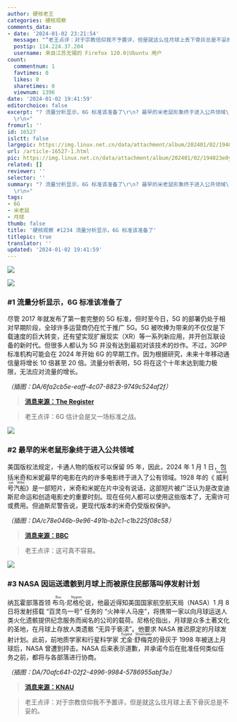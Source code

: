 ```yaml
---
author: 硬核老王
categories: 硬核观察
comments_data:
- date: '2024-01-02 23:21:54'
  message: "“老王点评：对于宗教信仰我不予置评，但是就这么往月球上丢下骨灰总是不妥的。”<br />\r\n<br />\r\n——大海：！@#￥%……&amp;*（）"
  postip: 114.224.37.204
  username: 来自江苏无锡的 Firefox 120.0|Ubuntu 用户
count:
  commentnum: 1
  favtimes: 0
  likes: 0
  sharetimes: 0
  viewnum: 1396
date: '2024-01-02 19:41:59'
editorchoice: false
excerpt: "? 流量分析显示，6G 标准该准备了\r\n? 最早的米老鼠形象终于进入公共领域\r\n? NASA 因运送遗骸到月球上而被原住民部落叫停发射计划\r\n»
  \r\n»"
fromurl: ''
id: 16527
islctt: false
largepic: https://img.linux.net.cn/data/attachment/album/202401/02/194023e0yggkuagaelalbt.jpg
url: /article-16527-1.html
pic: https://img.linux.net.cn/data/attachment/album/202401/02/194023e0yggkuagaelalbt.jpg.thumb.jpg
related: []
reviewer: ''
selector: ''
summary: "? 流量分析显示，6G 标准该准备了\r\n? 最早的米老鼠形象终于进入公共领域\r\n? NASA 因运送遗骸到月球上而被原住民部落叫停发射计划\r\n»
  \r\n»"
tags:
- 6G
- 米老鼠
- 月球
thumb: false
title: '硬核观察 #1234 流量分析显示，6G 标准该准备了'
titlepic: true
translator: ''
updated: '2024-01-02 19:41:59'
---
```


![](/data/attachment/album/202401/02/194023e0yggkuagaelalbt.jpg)


![](/data/attachment/album/202401/02/194034guj9jzhm00w98318.png)


### #1 流量分析显示，6G 标准该准备了


尽管 2017 年就发布了第一套完整的 5G 标准，但时至今日，5G 的部署仍处于相对早期阶段，全球许多运营商仍在忙于推广 5G。5G 被吹捧为带来的不仅仅是下载速度的巨大转变，还有望实现扩展现实（XR）等一系列新应用，并开创互联设备的新时代。但很多人都认为 5G 并没有达到最初对该技术的炒作。不过，3GPP 标准机构可能会在 2024 年开始 6G 的早期工作。因为根据研究，未来十年移动通信量将增长 10 倍甚至 20 倍。流量分析表明，5G 将在这个十年末达到能力极限，无法应对流量的增长。


*（插图：DA/6fa2cb5e-eaff-4c07-8823-9749c524af2f）*



> 
> **[消息来源：The Register](https://www.theregister.com/2023/12/29/mobile_industry_looks_to_6g/)**
> 
> 
> 



> 
> 老王点评：6G 估计会是又一场标准之战。
> 
> 
> 


![](/data/attachment/album/202401/02/194049gey4sjyzepkjpdqj.png)


### #2 最早的米老鼠形象终于进入公共领域


美国版权法规定，卡通人物的版权可以保留 95 年，因此，2024 年 1 月 1 日，包括米奇和米妮最早的电影在内的许多电影终于进入了公有领域。1928 年的《<ruby> 威利号汽船 <rt>  Steamboat Willie </rt> 》是一部短片，米奇和米妮在片中没有说话，这部短片被广泛认为是改变迪斯尼命运和创造电影史的重要时刻。现在任何人都可以使用这些版本了，无需许可或费用。但迪斯尼警告说，更现代版本的米奇仍受版权保护。</ruby>


*（插图：DA/c78e046b-9e96-491b-b2c1-c1b225f08c58）*



> 
> **[消息来源：BBC](https://www.bbc.co.uk/news/entertainment-arts-67833411)**
> 
> 
> 



> 
> 老王点评：这可真不容易。
> 
> 
> 


![](/data/attachment/album/202401/02/194140nhb6wgbmhcbcbhda.png)


### #3 NASA 因运送遗骸到月球上而被原住民部落叫停发射计划


纳瓦霍部落首领 <ruby> 布乌·尼格伦 <rt>  Buu Nygren </rt></ruby> 说，他最近得知美国国家航空航天局（NASA）1 月 8 日将发射搭载 “百灵鸟一号” 任务的 “火神半人马座”，将携带一家以向月球运送人类火化遗骸提供纪念服务而闻名的公司的载荷。尼格伦指出，月球是众多土著文化的圣地，在月球上存放人类遗骸 “无异于亵渎”。他要求 NASA 推迟原定的月球发射计划。此前，前地质学家和行星科学家 <ruby> 尤金·舒梅克 <rt>  Eugene Shoemaker </rt></ruby> 的骨灰于 1998 年被送上月球后，NASA 曾遭到抨击。NASA 后来表示道歉，并承诺今后在批准任何类似任务之前，都将与各部落进行协商。


*（插图：DA/70afc641-02f2-4996-9984-5786955abf3e）*



> 
> **[消息来源：KNAU](https://www.knau.org/knau-and-arizona-news/2023-12-28/navajo-nation-president-asks-nasa-to-delay-moon-launch-over-possible-human-remains)**
> 
> 
> 



> 
> 老王点评：对于宗教信仰我不予置评，但是就这么往月球上丢下骨灰总是不妥的。
> 
> 
>